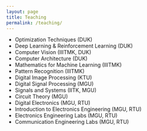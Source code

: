 ```yaml
---
layout: page
title: Teaching
permalink: /teaching/
---
```

  * Optimization Techniques (DUK)
  * Deep Learning & Reinforcement Learning (DUK)
  * Computer Vision (IIITMK, DUK)
  * Computer Architecture (DUK)
  * Mathematics for Machine Learning (IIITMK)
  * Pattern Recognition (IIITMK)
  * Digital Image Processing (KTU)
  * Digital Signal Processing (MGU) 
  * Signals and Systems (IITK, MGU)
  * Circuit Theory (MGU)
  * Digital Electronics (MGU, RTU)
  * Introduction to Electronics Engineering (MGU, RTU)
  * Electronics Engineering Labs (MGU, RTU)
  * Communication Engineering Labs (MGU, RTU)

